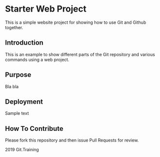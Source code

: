 # Starter Web Project

This is a simple website project for showing how to use Git and Github together.

## Introduction

This is an example to show different parts of the Git repository and various commands using a web project.

## Purpose

Bla bla

## Deployment

Sample text

## How To Contribute

Please fork this repository and then issue Pull Requests for review.

2019 Git.Training